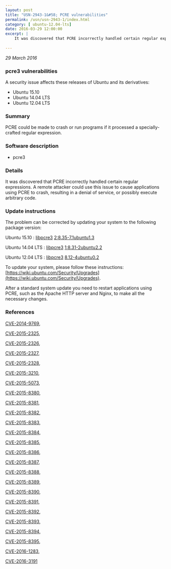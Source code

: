 ```yaml
---
layout: post
title: "USN-2943-1&#58; PCRE vulnerabilities"
permalink: /usn/usn-2943-1/index.html
category: [ ubuntu-12.04-lts]
date: 2016-03-29 12:00:00
excerpt: |
    It was discovered that PCRE incorrectly handled certain regular expressions. A remote attacker could use this issue to cause applications using PCRE to crash, resulting in a denial of service, or possibly execute arbitrary code. 
    
--- 
```

 
 

*29 March 2016*

### pcre3 vulnerabilities

A security issue affects these releases of Ubuntu and its derivatives:

* Ubuntu 15.10
* Ubuntu 14.04 LTS
* Ubuntu 12.04 LTS

### Summary

PCRE could be made to crash or run programs if it processed a specially-crafted regular expression.

### Software description

* pcre3 

### Details

It was discovered that PCRE incorrectly handled certain regular expressions. A remote attacker could use this issue to cause applications using PCRE to crash, resulting in a denial of service, or possibly execute arbitrary code. 

### Update instructions

The problem can be corrected by updating your system to the following package version:

Ubuntu 15.10
 : [libpcre3](https://launchpad.net/ubuntu/+source/pcre3) <span> [2:8.35-7.1ubuntu1.3](https://launchpad.net/ubuntu/+source/pcre3/2:8.35-7.1ubuntu1.3) </span> 

Ubuntu 14.04 LTS
 : [libpcre3](https://launchpad.net/ubuntu/+source/pcre3) <span> [1:8.31-2ubuntu2.2](https://launchpad.net/ubuntu/+source/pcre3/1:8.31-2ubuntu2.2) </span> 

Ubuntu 12.04 LTS
 : [libpcre3](https://launchpad.net/ubuntu/+source/pcre3) <span> [8.12-4ubuntu0.2](https://launchpad.net/ubuntu/+source/pcre3/8.12-4ubuntu0.2) </span> 

To update your system, please follow these instructions: [https://wiki.ubuntu.com/Security/Upgrades](https://wiki.ubuntu.com/Security/Upgrades).

After a standard system update you need to restart applications using PCRE, such as the Apache HTTP server and Nginx, to make all the necessary changes. 

### References

 
 [CVE-2014-9769](http://people.ubuntu.com/~ubuntu-security/cve/CVE-2014-9769), 

 [CVE-2015-2325](http://people.ubuntu.com/~ubuntu-security/cve/CVE-2015-2325), 

 [CVE-2015-2326](http://people.ubuntu.com/~ubuntu-security/cve/CVE-2015-2326), 

 [CVE-2015-2327](http://people.ubuntu.com/~ubuntu-security/cve/CVE-2015-2327), 

 [CVE-2015-2328](http://people.ubuntu.com/~ubuntu-security/cve/CVE-2015-2328), 

 [CVE-2015-3210](http://people.ubuntu.com/~ubuntu-security/cve/CVE-2015-3210), 

 [CVE-2015-5073](http://people.ubuntu.com/~ubuntu-security/cve/CVE-2015-5073), 

 [CVE-2015-8380](http://people.ubuntu.com/~ubuntu-security/cve/CVE-2015-8380), 

 [CVE-2015-8381](http://people.ubuntu.com/~ubuntu-security/cve/CVE-2015-8381), 

 [CVE-2015-8382](http://people.ubuntu.com/~ubuntu-security/cve/CVE-2015-8382), 

 [CVE-2015-8383](http://people.ubuntu.com/~ubuntu-security/cve/CVE-2015-8383), 

 [CVE-2015-8384](http://people.ubuntu.com/~ubuntu-security/cve/CVE-2015-8384), 

 [CVE-2015-8385](http://people.ubuntu.com/~ubuntu-security/cve/CVE-2015-8385), 

 [CVE-2015-8386](http://people.ubuntu.com/~ubuntu-security/cve/CVE-2015-8386), 

 [CVE-2015-8387](http://people.ubuntu.com/~ubuntu-security/cve/CVE-2015-8387), 

 [CVE-2015-8388](http://people.ubuntu.com/~ubuntu-security/cve/CVE-2015-8388), 

 [CVE-2015-8389](http://people.ubuntu.com/~ubuntu-security/cve/CVE-2015-8389), 

 [CVE-2015-8390](http://people.ubuntu.com/~ubuntu-security/cve/CVE-2015-8390), 

 [CVE-2015-8391](http://people.ubuntu.com/~ubuntu-security/cve/CVE-2015-8391), 

 [CVE-2015-8392](http://people.ubuntu.com/~ubuntu-security/cve/CVE-2015-8392), 

 [CVE-2015-8393](http://people.ubuntu.com/~ubuntu-security/cve/CVE-2015-8393), 

 [CVE-2015-8394](http://people.ubuntu.com/~ubuntu-security/cve/CVE-2015-8394), 

 [CVE-2015-8395](http://people.ubuntu.com/~ubuntu-security/cve/CVE-2015-8395), 

 [CVE-2016-1283](http://people.ubuntu.com/~ubuntu-security/cve/CVE-2016-1283), 

 [CVE-2016-3191](http://people.ubuntu.com/~ubuntu-security/cve/CVE-2016-3191)
 

